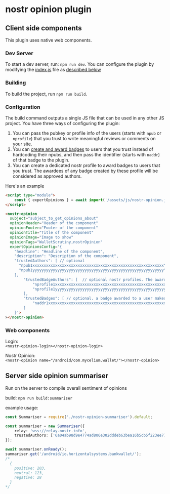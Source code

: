 # nostr opinion plugin

## Client side components

This plugin uses native web components.

### Dev Server

To start a dev server, run: `npm run dev`. You can configure the plugin by modifying the [index.js](index.js) file as [described below](#configuration)

### Building

To build the project, run `npm run build`.

### Configuration

The build command outputs a single JS file that can be used in any other JS project. You have three ways of configuring the plugin:

1. You can pass the pubkey or profile info of the users (starts with `npub` or `nprofile`) that you trust to write meaningful reviews or comments on your site.
2. You can [create and award badges](https://badges.page) to users that you trust instead of hardcoding their npubs, and then pass the identifier (starts with `naddr`) of that badge to the plugin.
3. You can create a dedicated nostr profile to award badges to users that you trust. The awardees of any badge created by these profile will be considered as approved authors.

Here's an example

```html
<script type="module">
    const { expertOpinions } = await import('/assets/js/nostr-opinion.js');
</script>

<nostr-opinion
  subject="subject_to_get_opinions_about"
  opinionHeader="Header of the component"
  opinionFooter="Footer of the component"
  opinionTitle="Title of the component"
  opinionImage="Image to show"
  opinionTags="WalletScrutiny,nostrOpinion"
  expertOpinionsConfig='{
    "headline": "Headline of the component",
    "description": "Description of the component",
    "trustedAuthors": [ // optional
      "npub1xxxxxxxxxxxxxxxxxxxxxxxxxxxxxxxxxxxxxxxxxxxxxxxxxxxxxxxxxx",
      "npub1yyyyyyyyyyyyyyyyyyyyyyyyyyyyyyyyyyyyyyyyyyyyyyyyyyyyyyyyyy"
    ],
		"trustedBadgeAuthors": [  // optional nostr profiles. The awardees of any badge created by this profiles will be considered trusted authors, provided they have accepted that badge
			"nprofile1xxxxxxxxxxxxxxxxxxxxxxxxxxxxxxxxxxxxxxxxxxxxxxxxxxxxxx",
			"nprofile1yyyyyyyyyyyyyyyyyyyyyyyyyyyyyyyyyyyyyyyyyyyyyyyyyyyyyy"
		],
		"trustedBadges": [ // optional. a badge awarded to a user makes the user a trusted author
			"naddr1xxxxxxxxxxxxxxxxxxxxxxxxxxxxxxxxxxxxxxxxxxxxxxxxxxxxxxxxxx",
		]
    }'>
></nostr-opinion>
```

### Web components

Login:  
`<nostr-opinion-login></nostr-opinion-login>`

Nostr Opinion:  
`<nostr-opinion name="/android/com.mycelium.wallet/"></nostr-opinion>`

## Server side opinion summariser

Run on the server to compile overall sentiment of opinions

build: `npm run build:summariser`

example usage:

```ts
const Summariser = require('./nostr-opinion-summariser').default;

const summariser = new Summariser({
	relay: 'wss://relay.nostr.info',
	trustedAuthors: ['6a04ab98d9e4774ad806e302dddeb63bea16b5cb5f223ee77478e861bb583eb3'] // optional
});

await summariser.onReady();
summariser.get('/android/io.horizontalsystems.bankwallet/');
/*
  {
    positive: 203,
    neutral: 123,
    negative: 28
  }
*/
```
